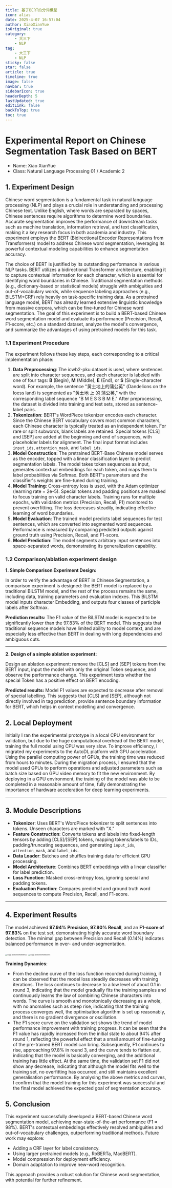 ```yaml
---
title: 基于BERT的分词模型
icon: alias
date: 2025-4-07 16:57:04
author: XiaoXianYue
isOriginal: true
category: 
    - 大三下
    - NLP
tag:
    - 大三下
    - NLP
sticky: false
star: false
article: true
timeline: true
image: false
navbar: true
sidebarIcon: true
headerDepth: 5
lastUpdated: true
editLink: false
backToTop: true
toc: true
---
```


# Experimental Report on Chinese Segmentation Task Based on BERT

- Name: Xiao XianYue
- Class: Natural Language Processing 01 / Academic 2





## **1. Experiment Design**

Chinese word segmentation is a fundamental task in natural language processing (NLP) and plays a crucial role in understanding and processing Chinese text. Unlike English, where words are separated by spaces, Chinese sentences require algorithms to determine word boundaries. Accurate segmentation improves the performance of downstream tasks such as machine translation, information retrieval, and text classification, making it a key research focus in both academia and industry. This experiment employs the BERT (Bidirectional Encoder Representations from Transformers) model to address Chinese word segmentation, leveraging its powerful contextual modeling capabilities to enhance segmentation accuracy.

The choice of BERT is justified by its outstanding performance in various NLP tasks. BERT utilizes a bidirectional Transformer architecture, enabling it to capture contextual information for each character, which is essential for identifying word boundaries in Chinese. Traditional segmentation methods (e.g., dictionary-based or statistical models) struggle with ambiguities and out-of-vocabulary words, while sequence labeling approaches (e.g., BiLSTM+CRF) rely heavily on task-specific training data. As a pretrained language model, BERT has already learned extensive linguistic knowledge from massive corpora, which can be fine-tuned for Chinese word segmentation. The goal of this experiment is to build a BERT-based Chinese word segmentation model and evaluate its performance (Precision, Recall, F1-score, etc.) on a standard dataset, analyze the model's convergence, and summarize the advantages of using pretrained models for this task.



### **1.1 Experiment Procedure**

The experiment follows these key steps, each corresponding to a critical implementation phase:

1. **Data Preprocessing**:
    The icwb2-pku dataset is used, where sentences are split into character sequences, and each character is labeled with one of four tags: **B** (Begin), **M** (Middle), **E** (End), or **S** (Single-character word). For example, the sentence "黄土地上的蒲公英" (Dandelions on the loess land) is segmented as "黄土地 上 的 蒲公英," with the corresponding label sequence "B M E S S B M E." After preprocessing, the dataset is divided into training and test sets, stored as sentence-label pairs.
2. **Tokenization**:
    BERT's WordPiece tokenizer encodes each character. Since the Chinese BERT vocabulary covers most common characters, each Chinese character is typically treated as an independent token. For rare or split subwords, blank labels are retained. Special tokens [CLS] and [SEP] are added at the beginning and end of sequences, with placeholder labels for alignment. The final input format includes `input_ids`, `attention_mask`, and `label_ids`.
3. **Model Construction**:
    The pretrained BERT-Base Chinese model serves as the encoder, topped with a linear classification layer to predict segmentation labels. The model takes token sequences as input, generates contextual embeddings for each token, and maps them to label probabilities via Softmax. Both BERT's parameters and the classifier's weights are fine-tuned during training.
4. **Model Training**:
    Cross-entropy loss is used, with the Adam optimizer (learning rate = 2e-5). Special tokens and padding positions are masked to focus training on valid character labels. Training runs for multiple epochs, with validation metrics (Precision, Recall, F1) monitored to prevent overfitting. The loss decreases steadily, indicating effective learning of word boundaries.
5. **Model Evaluation**:
    The trained model predicts label sequences for test sentences, which are converted into segmented word sequences. Performance is measured by comparing predicted outputs against ground truth using Precision, Recall, and F1-score.
6. **Model Prediction**:
    The model segments arbitrary input sentences into space-separated words, demonstrating its generalization capability.





### 1.2 Comparison/ablation experiment design

**1. Simple Comparison Experiment Design:**

In order to verify the advantage of BERT in Chinese Segmentation, a comparison experiment is designed: the BERT model is replaced by a traditional BiLSTM model, and the rest of the process remains the same, including data, training parameters and evaluation indexes. This BiLSTM model inputs character Embedding, and outputs four classes of participle labels after Softmax.

**Prediction results:** The F1 value of the BiLSTM model is expected to be significantly lower than the 97.83% of the BERT model. This suggests that traditional sequence models have limited ability to model context, and are especially less effective than BERT in dealing with long dependencies and ambiguous cuts.



------



**2. Design of a simple ablation experiment:**

Design an ablation experiment: remove the [CLS] and [SEP] tokens from the BERT input, input the model with only the original Token sequence, and observe the performance change. This experiment tests whether the special Token has a positive effect on BERT encoding.

**Predicted results:** Model F1 values are expected to decrease after removal of special labelling. This suggests that [CLS] and [SEP], although not directly involved in tag prediction, provide sentence boundary information for BERT, which helps in context modelling and convergence.





## **2. Local Deployment**

Initially I ran the experimental prototype in a local CPU environment for validation, but due to the huge computational overhead of the BERT model, training the full model using CPU was very slow. To improve efficiency, I migrated my experiments to the AutoDL platform with GPU acceleration. Using the parallel computing power of GPUs, the training time was reduced from hours to minutes. During the migration process, I ensured that the model used GPUs to perform operations and adjusted parameters such as batch size based on GPU video memory to fit the new environment. By deploying in a GPU environment, the training of the model was able to be completed in a reasonable amount of time, fully demonstrating the importance of hardware acceleration for deep learning experiments.



------



## **3. Module Descriptions**

- **Tokenizer**:
    Uses BERT's WordPiece tokenizer to split sentences into tokens. Unseen characters are marked with "X."
- **Feature Construction**:
    Converts tokens and labels into fixed-length tensors by adding [CLS]/[SEP] tokens, mapping tokens/labels to IDs, padding/truncating sequences, and generating `input_ids`, `attention_mask`, and `label_ids`.
- **Data Loader**:
    Batches and shuffles training data for efficient GPU processing.
- **Model Architecture**:
    Combines BERT embeddings with a linear classifier for label prediction.
- **Loss Function**:
    Masked cross-entropy loss, ignoring special and padding tokens.
- **Evaluation Function**:
    Compares predicted and ground truth word sequences to compute Precision, Recall, and F1-score.



------



## **4. Experiment Results**

The model achieved **97.94% Precision**, **97.80% Recall**, and an **F1-score of 97.83%** on the test set, demonstrating highly accurate word boundary detection. The minimal gap between Precision and Recall (0.14%) indicates balanced performance in over- and under-segmentation.

<img src="./bert_essay.assets/image-20250407164849422.png" alt="image-20250407164849422" style="zoom:33%;" />

<img src="./bert_essay.assets/image-20250407164903944.png" alt="image-20250407164903944" style="zoom:33%;" />

**Training Dynamics**:

- From the decline curve of the loss function recorded during training, it can be observed that the model loss steadily decreases with training iterations. The loss continues to decrease to a low level of about 0.1 in round 3, indicating that the model gradually fits the training samples and continuously learns the law of combining Chinese characters into words. The curve is smooth and monotonically decreasing as a whole, with no anomalies such as steep rise, indicating that the training process converges well, the optimisation algorithm is set up reasonably, and there is no gradient divergence or oscillation.
- The F1 score curve on the validation set shows the trend of model performance improvement with training progress. It can be seen that the F1 value has rapidly increased from the initial state to about 94% after round 1, reflecting the powerful effect that a small amount of fine-tuning of the pre-trained BERT model can bring. Subsequently, F1 continues to rise, approaching 97.8% in round 3, and the curve tends to flatten out, indicating that the model is basically converging, and the additional training has little effect. At the same time, the validation set F1 did not show any decrease, indicating that although the model fits well to the training set, no overfitting has occurred, and still maintains excellent generalisation performance. By analysing the above metrics and curves, I confirm that the model training for this experiment was successful and the final model achieved the expected goal of segmentation accuracy.



## **5. Conclusion**

This experiment successfully developed a BERT-based Chinese word segmentation model, achieving near-state-of-the-art performance (F1 ≈ 98%). BERT's contextual embeddings effectively resolved ambiguities and out-of-vocabulary challenges, outperforming traditional methods. Future work may explore:

- Adding a CRF layer for label consistency.
- Using larger pretrained models (e.g., RoBERTa, MacBERT).
- Model compression for deployment efficiency.
- Domain adaptation to improve new-word recognition.

This approach provides a robust solution for Chinese word segmentation, with potential for further refinement.